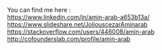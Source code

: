 You can find me here : <br >
  https://www.linkedin.com/in/amin-arab-a653b13a/
  https://www.slideshare.net/JoliouscezarAminarab
  https://stackoverflow.com/users/446008/amin-arab
  http://cofounderslab.com/profile/amin-arab
